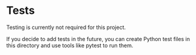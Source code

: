 # Tests

Testing is currently not required for this project.

If you decide to add tests in the future, you can create Python test files in this directory and use tools like pytest to run them.
